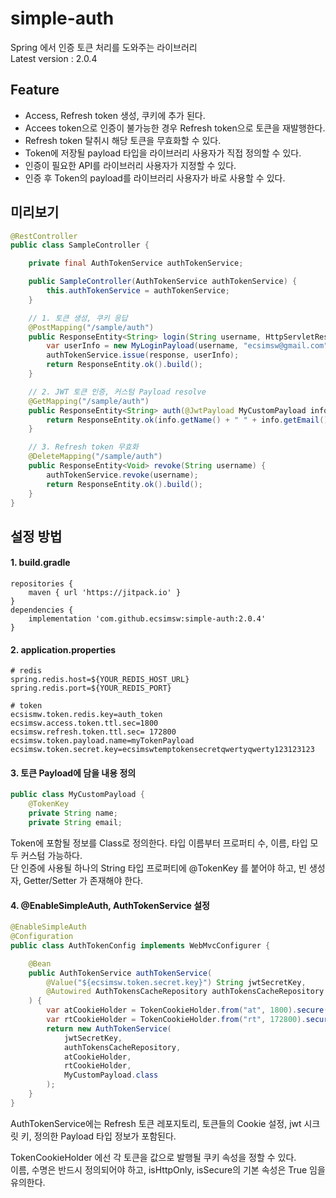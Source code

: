 # simple-auth
Spring 에서 인증 토큰 처리를 도와주는 라이브러리    
Latest version : 2.0.4

## Feature 
- Access, Refresh token 생성, 쿠키에 추가 된다.
- Accees token으로 인증이 불가능한 경우 Refresh token으로 토큰을 재발행한다.
- Refresh token 탈취시 해당 토큰을 무효화할 수 있다.
- Token에 저장될 payload 타입을 라이브러리 사용자가 직접 정의할 수 있다.
- 인증이 필요한 API를 라이브러리 사용자가 지정할 수 있다.
- 인증 후 Token의 payload를 라이브러리 사용자가 바로 사용할 수 있다.

## 미리보기

``` java
@RestController
public class SampleController {

    private final AuthTokenService authTokenService;

    public SampleController(AuthTokenService authTokenService) {
        this.authTokenService = authTokenService;
    }

    // 1. 토큰 생성, 쿠키 응답
    @PostMapping("/sample/auth")
    public ResponseEntity<String> login(String username, HttpServletResponse response) {
        var userInfo = new MyLoginPayload(username, "ecsimsw@gmail.com");
        authTokenService.issue(response, userInfo);     
        return ResponseEntity.ok().build();
    }

    // 2. JWT 토큰 인증, 커스텀 Payload resolve
    @GetMapping("/sample/auth")
    public ResponseEntity<String> auth(@JwtPayload MyCustomPayload info) {
        return ResponseEntity.ok(info.getName() + " " + info.getEmail());
    }

    // 3. Refresh token 무효화
    @DeleteMapping("/sample/auth")
    public ResponseEntity<Void> revoke(String username) {
        authTokenService.revoke(username);
        return ResponseEntity.ok().build();
    }
}
```

## 설정 방법

#### 1. build.gradle
```
repositories {
    maven { url 'https://jitpack.io' }
}
dependencies {
    implementation 'com.github.ecsimsw:simple-auth:2.0.4'
}
```
#### 2. application.properties
```
# redis
spring.redis.host=${YOUR_REDIS_HOST_URL}
spring.redis.port=${YOUR_REDIS_PORT}

# token
ecsismw.token.redis.key=auth_token
ecsimsw.access.token.ttl.sec=1800
ecsimsw.refresh.token.ttl.sec= 172800
ecsimsw.token.payload.name=myTokenPayload
ecsimsw.token.secret.key=ecsimswtemptokensecretqwertyqwerty123123123
```

#### 3. 토큰 Payload에 담을 내용 정의
``` java
public class MyCustomPayload {
    @TokenKey
    private String name;
    private String email;
```
Token에 포함될 정보를 Class로 정의한다. 타입 이름부터 프로퍼티 수, 이름, 타입 모두 커스텀 가능하다.    
단 인증에 사용될 하나의 String 타입 프로퍼티에 @TokenKey 를 붙어야 하고, 빈 생성자, Getter/Setter 가 존재해야 한다.

#### 4. @EnableSimpleAuth, AuthTokenService 설정

``` java
@EnableSimpleAuth
@Configuration
public class AuthTokenConfig implements WebMvcConfigurer {

    @Bean
    public AuthTokenService authTokenService(
        @Value("${ecsimsw.token.secret.key}") String jwtSecretKey,
        @Autowired AuthTokensCacheRepository authTokensCacheRepository
    ) {
        var atCookieHolder = TokenCookieHolder.from("at", 1800).secure(false).build();
        var rtCookieHolder = TokenCookieHolder.from("rt", 172800).secure(false).build();
        return new AuthTokenService(
            jwtSecretKey,
            authTokensCacheRepository,
            atCookieHolder,
            rtCookieHolder,
            MyCustomPayload.class
        );
    }
}
```
AuthTokenService에는 Refresh 토큰 레포지토리, 토큰들의 Cookie 설정, jwt 시크릿 키, 정의한 Payload 타입 정보가 포함된다.          

TokenCookieHolder 에선 각 토큰을 값으로 발행될 쿠키 속성을 정할 수 있다.    
이름, 수명은 반드시 정의되어야 하고, isHttpOnly, isSecure의 기본 속성은 True 임을 유의한다. 

